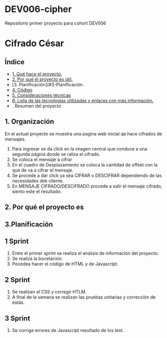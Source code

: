 # DEV006-cipher
Repositorio primer proyecto para cohort DEV006
# Cifrado César

## Índice

* [1. Qué hace el proyecto.](#1-Que-hace-el-proyecto?)
* [2. Por qué el proyecto es útil.](#2-Por-qué-el-proyecto-es-útil?)
* [3. Planificación](#3-Planificación.
* [4. Código](#5-Código)
* [5. Consideraciones técnicas ](#6-consideraciones-técnicas)
* [6. Lista de las tecnologías utilizadas y enlaces con más información.](#7-Bocetacion-enlaces.)
* . Resumen del proyecto

## 1. Organización
En el actual proyecto se muestra una pagína web inicial qe hace cifrados de mensajes.
   1. Para ingresar se da click en la imagen central que conduce a una segunda página donde se raliza el cifrado.
   2. Se coloca el mensaje a cifrar
   3. En el cuadro de Desplazamiento se coloca la cantidad de offset con la que de va a cifrar el mensaje.
   4. Se procede a dar click ya sea CIFRAR o DESCIFRAR dependiendo de las necesidades dek cliente.
   5. En MENSAJE CIFRADO/DESCIFRADO procede a salir el mensaje cifrado, siento este el resultado.
 ## 2. Por qué el proyecto es 


## 3.Planificación
  ## 1 Sprint

  1. Entre el primer sprint se realiza el analisis de información del proyecto.
  2. Se realiza la bocetación.
  3. Pocedea hacer el código de HTML y de Javascript.

  ## 2 Sprint

  1. Se realizan el CSS y corregir HTLM.
  2. A final de la semana se realizan las pruebas unitarias y corrección de estás.

 ## 3 Sprint
  
  1. Se corrige errores de Javascript resultado de los test.

